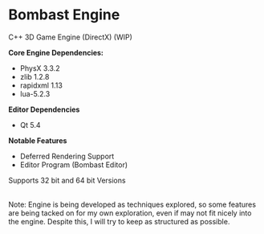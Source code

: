 Bombast Engine
=============

C++ 3D Game Engine (DirectX) (WIP)

<b>Core Engine Dependencies:</b>
* PhysX 3.3.2
* zlib 1.2.8
* rapidxml 1.13
* lua-5.2.3

<b>Editor Dependencies</b>
* Qt 5.4

<b>Notable Features</b>
* Deferred Rendering Support
* Editor Program (Bombast Editor)

Supports 32 bit and 64 bit Versions

<br/>
Note: Engine is being developed as techniques explored, so some features are being tacked on for my own exploration, even if may not fit nicely into the engine. Despite this, I will try to keep as structured as possible.
